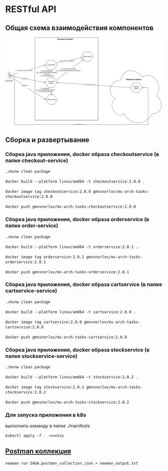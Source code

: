 # RESTful API

## Общая схема взаимодействия компонентов

![Общая схема взаимодействия компонентов](SAGA.drawio.png)

## Сборка и развертывание

### Сборка java приложения, docker образа checkoutservice (в папке checkout-service)

```
./mvnw clean package

docker build --platform linux/amd64 -t checkoutservice:2.0.0 .

docker image tag checkoutservice:2.0.0 gmnvnorlov/ms-arch-tasks-checkoutservice:2.0.0

docker push gmnvnorlov/ms-arch-tasks-checkoutservice:2.0.0
```

### Сборка java приложения, docker образа orderservice (в папке order-service)

```
./mvnw clean package

docker build --platform linux/amd64 -t orderservice:2.0.1 .

docker image tag orderservice:2.0.1 gmnvnorlov/ms-arch-tasks-orderservice:2.0.1

docker push gmnvnorlov/ms-arch-tasks-orderservice:2.0.1
```

### Сборка java приложения, docker образа cartservice (в папке cartservice-service)

```
./mvnw clean package

docker build --platform linux/amd64 -t cartservice:2.0.0 .

docker image tag cartservice:2.0.0 gmnvnorlov/ms-arch-tasks-cartservice:2.0.0

docker push gmnvnorlov/ms-arch-tasks-cartservice:2.0.0
```

### Сборка java приложения, docker образа stockservice (в папке stockservice-service)

```
./mvnw clean package

docker build --platform linux/amd64 -t stockservice:2.0.2 .

docker image tag stockservice:2.0.2 gmnvnorlov/ms-arch-tasks-stockservice:2.0.2

docker push gmnvnorlov/ms-arch-tasks-stockservice:2.0.2
```

### Для запуска приложения в k8s
выполнить команду в папке ./manifests
```
kubectl apply -f . -n=otus
```

## [Postman коллекция](postman)
```
newman run SAGA.postman_collection.json > newman_output.txt
```